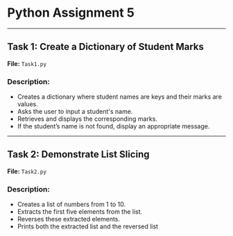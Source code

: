 # Python Assignment 5 

---

## Task 1: Create a Dictionary of Student Marks

**File:** `Task1.py`

### Description:
- Creates a dictionary where student names are keys and their marks are values. 
- Asks the user to input a student's name. 
- Retrieves and displays the corresponding marks. 
- If the student’s name is not found, display an appropriate message.

---

## Task 2: Demonstrate List Slicing 

**File:** `Task2.py`

### Description:
- Creates a list of numbers from 1 to 10. 
- Extracts the first five elements from the list. 
- Reverses these extracted elements. 
- Prints both the extracted list and the reversed list


